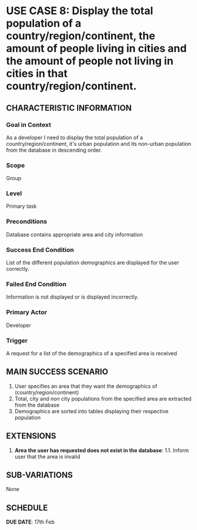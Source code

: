 # USE CASE 8: Display the total population of a country/region/continent, the amount of people living in cities and the amount of people not living in cities in that country/region/continent.

## CHARACTERISTIC INFORMATION

### Goal in Context

As a developer I need to display the total population of a country/region/continent, it's urban population and its non-urban population from the database in descending order.

### Scope

Group

### Level

Primary task

### Preconditions

Database contains appropriate area and city information

### Success End Condition

List of the different population demographics are displayed for the user correctly.

### Failed End Condition

Information is not displayed or is displayed incorrectly.

### Primary Actor

Developer

### Trigger

A request for a list of the demographics of a specified area is received

## MAIN SUCCESS SCENARIO

1. User specifies an area that they want the demographics of (country/region/continent)
2. Total, city and non city populations from the specified area are extracted from the database
3. Demographics are sorted into tables displaying their respective population

## EXTENSIONS

1. **Area the user has requested does not exist in the database**:
    1.1. Inform user that the area is invalid
    
## SUB-VARIATIONS

None

## SCHEDULE

**DUE DATE**: 17th Feb
